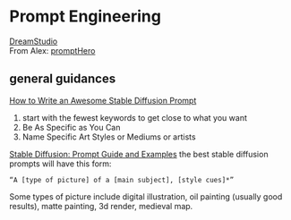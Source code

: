 # Prompt Engineering
[DreamStudio](https://beta.dreamstudio.ai/dream)  
From Alex: [promptHero](https://prompthero.com/)  

## general guidances
[How to Write an Awesome Stable Diffusion Prompt](https://www.howtogeek.com/833169/how-to-write-an-awesome-stable-diffusion-prompt/)
1. start with the fewest keywords to get close to what you want
2. Be As Specific as You Can
3. Name Specific Art Styles or Mediums or artists

[Stable Diffusion: Prompt Guide and Examples](https://strikingloo.github.io/stable-diffusion-vs-dalle-2)
the best stable diffusion prompts will have this form:
```
“A [type of picture] of a [main subject], [style cues]*”
```
Some types of picture include digital illustration, oil painting (usually good results), matte painting, 3d render, medieval map.  

